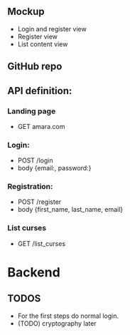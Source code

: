 ## Mockup
* Login and register view
* Register view
* List content view

## GitHub repo

## API definition:

### Landing page
* GET amara.com 

### Login:
* POST /login
* body {email:, password:}

### Registration:
* POST /register
* body {first_name, last_name, email}

### List curses
* GET /list_curses

# Backend

## TODOS
* For the first steps do normal login.
* (TODO) cryptography later 